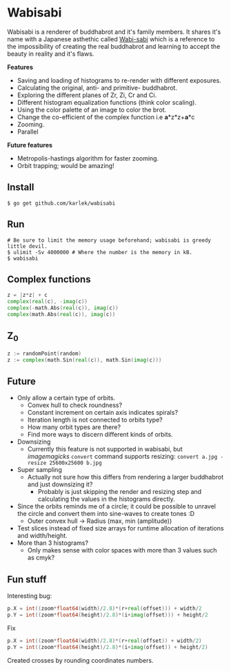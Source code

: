 # Wabisabi

Wabisabi is a renderer of buddhabrot and it's family members. It shares it's name with a Japanese asthethic called [Wabi-sabi](https://en.wikipedia.org/wiki/Wabi-sabi) which is a reference to the impossibility of creating the real buddhabrot and learning to accept the beauty in reality and it's flaws. 

__Features__

* Saving and loading of histograms to re-render with different exposures.
* Calculating the original, anti- and primitive- buddhabrot.
* Exploring the different planes of Zr, Zi, Cr and Ci.
* Different histogram equalization functions (think color scaling).
* Using the color palette of an image to color the brot.
* Change the co-efficient of the complex function i.e __a__\*z\*z+__a__\*c
* Zooming.
* Parallel 


__Future features__

* Metropolis-hastings algorithm for faster zooming.
* Orbit trapping; would be amazing!

## Install

```fish
$ go get github.com/karlek/wabisabi
```

## Run

```fish
# Be sure to limit the memory usage beforehand; wabisabi is greedy little devil.
$ ulimit -Sv 4000000 # Where the number is the memory in kB.
$ wabisabi
```

## Complex functions

```go
z = |z*z| + c
complex(real(c), -imag(c))
complex(-math.Abs(real(c)), imag(c))
complex(math.Abs(real(c)), imag(c))
```

## Z<sub>0</sub>

```go
z := randomPoint(random)
z := complex(math.Sin(real(c)), math.Sin(imag(c)))
```

## Future

* Only allow a certain type of orbits. 
    - Convex hull to check roundness?
    - Constant increment on certain axis indicates spirals?
    - Iteration length is not connected to orbits type?
    - How many orbit types are there?
    - Find more ways to discern different kinds of orbits. 
* Downsizing
    - Currently this feature is not supported in wabisabi, but _imagemagicks_ `convert` command supports resizing: `convert a.jpg -resize 25600x25600 b.jpg` 
* Super sampling
    - Actually not sure how this differs from rendering a larger buddhabrot and just downsizing it?
        + Probably is just skipping the render and resizing step and calculating the values in the histograms directly.
* Since the orbits reminds me of a circle; it could be possible to unravel the circle and convert them into sine-waves to create tones :D
    - Outer convex hull -> Radius (max, min (amplitude)) 
* Test slices instead of fixed size arrays for runtime allocation of iterations and width/height.
* More than 3 histograms?
    - Only makes sense with color spaces with more than 3 values such as cmyk?

## Fun stuff

Interesting bug:

```go
p.X = int((zoom*float64(width)/2.8)*(r+real(offset))) + width/2
p.Y = int((zoom*float64(height)/2.8)*(i+imag(offset))) + height/2
```

Fix
```go
p.X = int((zoom*float64(width)/2.8)*(r+real(offset)) + width/2)
p.Y = int((zoom*float64(height)/2.8)*(i+imag(offset)) + height/2)
```

Created crosses by rounding coordinates numbers.


